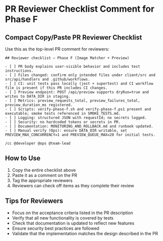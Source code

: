 # PR Reviewer Checklist Comment for Phase F

## Compact Copy/Paste PR Reviewer Checklist

Use this as the top-level PR comment for reviewers:

```
## Reviewer checklist — Phase F (Image Matcher + Preview)

- [ ] PR body explains user-visible behavior and includes test instructions.
- [ ] Files changed: confirm only intended files under client/src and src/api/handlers and .github/workflows.
- [ ] CI: unit tests pass locally (jest + supertest) and CI workflow file is present if this PR includes CI changes.
- [ ] Preview endpoint: POST /api/preview supports dryRun=true and writes to DATA_DIR in staging.
- [ ] Metrics: preview_requests_total, preview_failures_total, preview_duration_ms registered.
- [ ] Scripts: verify-phase-f.sh and verify-phase-f.ps1 present and executable; smoke tests referenced in SMOKE_TESTS.md.
- [ ] Logging: structured JSON with requestId; no secrets logged.
- [ ] Security: no hardcoded tokens or secrets in PR.
- [ ] Documentation: MONITORING_AND_ROLLBACK.md and runbook updated.
- [ ] Manual verify (Ops): ensure DATA_DIR writable, set PREVIEW_MAX_CONCURRENCY=1 and PREVIEW_QUEUE_MAX=20 for initial tests.

/cc @developer @ops @team-lead
```

## How to Use

1. Copy the entire checklist above
2. Paste it as a comment on the PR
3. Tag the appropriate reviewers
4. Reviewers can check off items as they complete their review

## Tips for Reviewers

- Focus on the acceptance criteria listed in the PR description
- Verify that all new functionality is covered by tests
- Check that documentation is updated to reflect new features
- Ensure security best practices are followed
- Validate that the implementation matches the design described in the PR